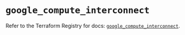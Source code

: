 # `google_compute_interconnect`

Refer to the Terraform Registry for docs: [`google_compute_interconnect`](https://registry.terraform.io/providers/hashicorp/google/6.43.0/docs/resources/compute_interconnect).

